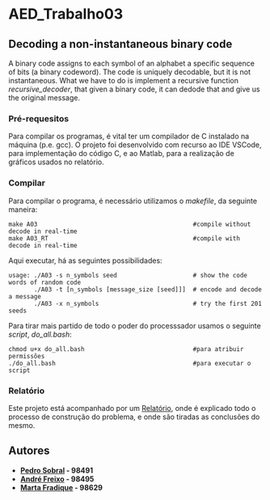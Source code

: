 # AED_Trabalho03

## Decoding a non-instantaneous binary code
A binary  code  assigns  to  each  symbol  of  an  alphabet  a  specific  sequence  of  bits  (a  binary  codeword). The code is uniquely decodable, but it is not instantaneous. What we have to do is implement a recursive function *recursive_decoder*, that given a binary code, it can dedode that and give us the original message.
 
### Pré-requesitos 
Para compilar os programas, é vital ter um compilador de C instalado na máquina (p.e. gcc).
O projeto foi desenvolvido com recurso ao IDE VSCode, para implementação do código C, e ao Matlab, para a realização de gráficos usados no relatório.

### Compilar
Para compilar o programa, é necessário utilizamos o *makefile*, da seguinte maneira:
```
make A03                                           #compile without decode in real-time
make A03_RT                                        #compile with decode in real-time
```
Aqui executar, há as seguintes possibilidades:
```
usage: ./A03 -s n_symbols seed                     # show the code words of random code
       ./A03 -t [n_symbols [message_size [seed]]]  # encode and decode a message
       ./A03 -x n_symbols                          # try the first 201 seeds
```
Para tirar mais partido de todo o poder do processsador usamos o seguinte *script*, *do_all.bash*:
```
chmod u+x do_all.bash                              #para atribuir permissões
./do_all.bash                                      #para executar o script
```

### Relatório
Este projeto está acompanhado por um [Relatório](/Relatório), onde é explicado todo o processo de construção do problema, e onde são tiradas as conclusões do mesmo.

## Autores

 - **[Pedro Sobral](https://github.com/TheScorpoi) - 98491**
 - **[André Freixo](https://github.com/andre180701) - 98495**
 - **[Marta Fradique](https://github.com/MartaFradique) - 98629**

